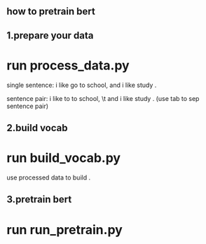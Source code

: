## how to pretrain bert

## 1.prepare your data
# run process_data.py

single sentence:
i like go to school, and i like study .

sentence pair:
i like to to school, \t  and i like study .
(use tab to sep sentence pair) 

## 2.build vocab
# run build_vocab.py

use processed data to build .

## 3.pretrain bert
# run run_pretrain.py